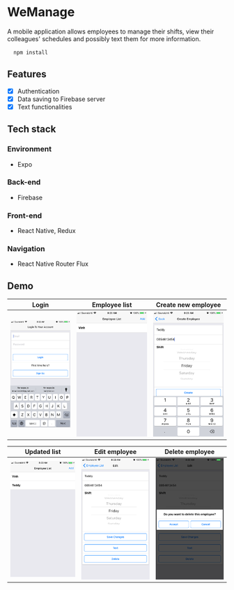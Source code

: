 # WeManage
A mobile application allows employees to manage their shifts, view their colleagues' schedules and possibly text them for more information. 
```javascript
  npm install
```
## Features
- [x] Authentication 
- [x] Data saving to Firebase server
- [x] Text functionalities 

## Tech stack
### Environment
* Expo
### Back-end
* Firebase
### Front-end
* React Native, Redux
### Navigation
* React Native Router Flux

## Demo
| Login     | Employee list   | Create new employee     |
| :-------------: | :-------------: | :-------------: |
| ![Login](screenshots/login.png) | ![EmployeeList](screenshots/list.png) | ![Create](screenshots/create.png) |

| Updated list    | Edit employee    | Delete employee    | 
| :-------------: | :-------------: | :-------------: |
| ![UpdatedList](screenshots/updatedLIst.png) | ![EditEmployee](screenshots/edit.png) | ![DeleteEmployee ](screenshots/delete.png) |
